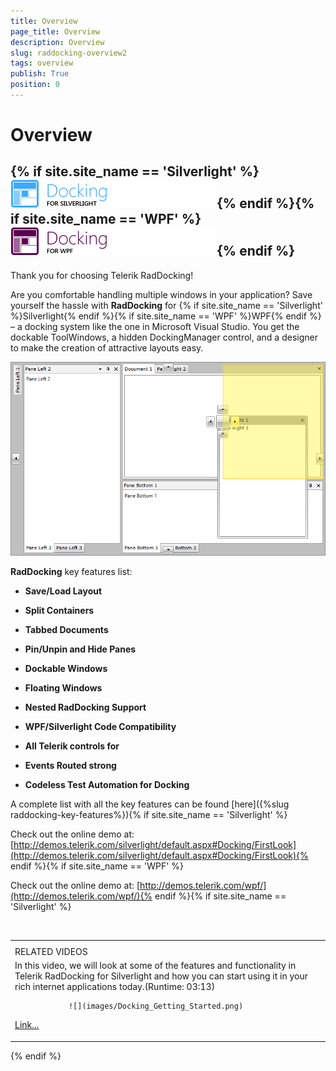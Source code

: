 ```yaml
---
title: Overview
page_title: Overview
description: Overview
slug: raddocking-overview2
tags: overview
publish: True
position: 0
---
```


# Overview



## {% if site.site_name == 'Silverlight' %}![](images/RadDocking_Overview_010.png){% endif %}{% if site.site_name == 'WPF' %}![](images/RadDocking_Overview_020_WPF.png){% endif %}

Thank you for choosing Telerik RadDocking!

Are you comfortable handling multiple windows in your application? Save yourself the hassle with __RadDocking__ for {% if site.site_name == 'Silverlight' %}Silverlight{% endif %}{% if site.site_name == 'WPF' %}WPF{% endif %} – a docking system like the one in Microsoft Visual Studio. You get the dockable ToolWindows, a hidden DockingManager control, and a designer to make the creation of attractive layouts easy.
        

![Rad Docking Overview](images/RadDocking_Overview.png)

__RadDocking__ key features list:
        

* __Save/Load Layout__

* __Split Containers__

* __Tabbed Documents__

* __Pin/Unpin and Hide Panes__

* __Dockable Windows__

* __Floating Windows__

* __Nested RadDocking Support__

* __WPF/Silverlight Code Compatibility__

* __All Telerik controls for__

* __Events Routed strong__

* __Codeless Test Automation for Docking__

A complete list with all the key features can be found [here]({%slug raddocking-key-features%}){% if site.site_name == 'Silverlight' %}

Check out the online demo at: [http://demos.telerik.com/silverlight/default.aspx#Docking/FirstLook](http://demos.telerik.com/silverlight/default.aspx#Docking/FirstLook){% endif %}{% if site.site_name == 'WPF' %}

Check out the online demo at: [http://demos.telerik.com/wpf/](http://demos.telerik.com/wpf/){% endif %}{% if site.site_name == 'Silverlight' %}
<table> <th><tr><td>
                  RELATED VIDEOS
                </td></tr></th><tr><td>
                In this video, we will look at some of the features and functionality in Telerik RadDocking for Silverlight and how you can start using it in your rich internet applications today.(Runtime: 03:13)

                ![](images/Docking_Getting_Started.png)

[Link...](http://tv.telerik.com/silverlight/video/introduction-raddocking-silverlight)</td></tr></table>{% endif %}
